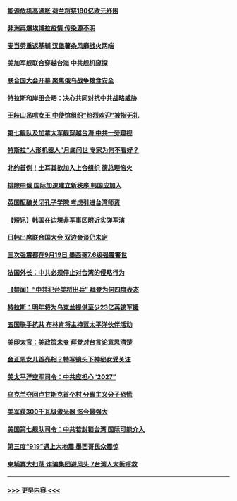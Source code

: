 #### [能源危机高通胀 荷兰将祭180亿欧元纾困](../pages/prog202/a103533075.md?t=09211001) 
#### [非洲再爆埃博拉疫情 传染源不明](../pages/prog202/a103533079.md?t=09211001) 
#### [麦当劳重返基辅 汉堡薯条风靡战火两端](../pages/prog202/a103533089.md?t=09211001) 
#### [美加军舰联合穿越台海 中共舰机窥探](../pages/prog202/a103533081.md?t=09211001) 
#### [联合国大会开幕 聚焦俄乌战争粮食安全](../pages/prog202/a103533071.md?t=09211001) 
#### [特拉斯和岸田会晤：决心共同对抗中共战略威胁](../pages/prog202/a103532969.md?t=09211001) 
#### [王岐山吊唁女王 中使馆组织“热烈欢迎”被指无礼](../pages/prog202/a103532957.md?t=09211001) 
#### [第七舰队及加拿大军舰穿越台海 中共一旁窥视](../pages/prog202/a103532938.md?t=09211001) 
#### [特斯拉“人形机器人”月底问世 专家为何不看好？](../pages/prog202/a103532779.md?t=09211001) 
#### [北约首例！土耳其欲加入上合组织 德总理恼火](../pages/prog202/a103532870.md?t=09211001) 
#### [排除中俄 国际加速建立新秩序 韩国应加入](../pages/prog202/a103532840.md?t=09211001) 
#### [英国酝酿关闭孔子学院 考虑引进台湾师资](../pages/prog202/a103532836.md?t=09211001) 
#### [【短讯】韩国在边境非军事区附近实弹军演](../pages/prog202/a103532842.md?t=09211001) 
#### [日韩出席联合国大会 双边会谈仍未定](../pages/prog202/a103532834.md?t=09211001) 
#### [三次强震都在9月19日  墨西哥7.6级强震警世](../pages/prog202/a103532832.md?t=09211001) 
#### [法国外长：中共必须停止对台湾的侵略行为](../pages/prog202/a103532830.md?t=09211001) 
#### [【禁闻】“中共犯台美将出兵” 拜登为何四度表态](../pages/prog202/a103532759.md?t=09211001) 
#### [特拉斯：明年将为乌克兰提供至少23亿英镑军援](../pages/prog202/a103532783.md?t=09211001) 
#### [五国联手抗共 布林肯将主持蓝太平洋伙伴活动](../pages/prog202/a103532730.md?t=09211001) 
#### [美印太官：美政策未变 拜登对台言论意思清楚](../pages/prog202/a103532713.md?t=09211001) 
#### [金正恩女儿首亮相？特写镜头下神秘女受关注](../pages/prog202/a103532716.md?t=09211001) 
#### [美太平洋空军司令：中共应担心“2027”](../pages/prog202/a103532609.md?t=09211001) 
#### [乌克兰夺回卢甘斯克首个村 分离主义分子恐慌](../pages/prog202/a103532592.md?t=09211001) 
#### [美军获300千瓦级激光器 迄今最强大](../pages/prog202/a103532602.md?t=09211001) 
#### [美国第七舰队司令：中共若封锁台湾 国际可能介入](../pages/prog202/a103532506.md?t=09211001) 
#### [第三度“919”遇上大地震 墨西哥民众震惊](../pages/prog202/a103532533.md?t=09211001) 
#### [柬埔寨大扫荡 诈骗集团避风头 7台湾人大街呼救](../pages/prog202/a103532509.md?t=09211001) 

----
#### [ >>> 更早内容 <<< ](../indexes/prog202-earlier.md)

